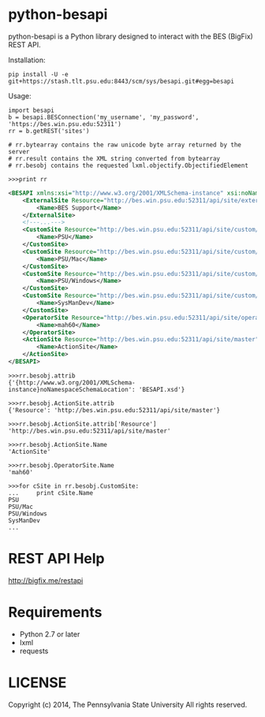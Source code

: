 python-besapi
======

python-besapi is a Python library designed to interact with the BES (BigFix) REST API.

Installation:

    pip install -U -e git+https://stash.tlt.psu.edu:8443/scm/sys/besapi.git#egg=besapi


Usage:
    
    import besapi
    b = besapi.BESConnection('my_username', 'my_password', 'https://bes.win.psu.edu:52311')
    rr = b.getREST('sites')
    
    # rr.bytearray contains the raw unicode byte array returned by the server
    # rr.result contains the XML string converted from bytearray
    # rr.besobj contains the requested lxml.objectify.ObjectifiedElement
    
    >>>print rr
```xml
<BESAPI xmlns:xsi="http://www.w3.org/2001/XMLSchema-instance" xsi:noNamespaceSchemaLocation="BESAPI.xsd">
	<ExternalSite Resource="http://bes.win.psu.edu:52311/api/site/external/BES%20Support">
		<Name>BES Support</Name>
	</ExternalSite>
	<!---...--->
	<CustomSite Resource="http://bes.win.psu.edu:52311/api/site/custom/PSU">
		<Name>PSU</Name>
	</CustomSite>
	<CustomSite Resource="http://bes.win.psu.edu:52311/api/site/custom/PSU%2fMac">
		<Name>PSU/Mac</Name>
	</CustomSite>
	<CustomSite Resource="http://bes.win.psu.edu:52311/api/site/custom/PSU%2fWindows">
		<Name>PSU/Windows</Name>
	</CustomSite>
	<CustomSite Resource="http://bes.win.psu.edu:52311/api/site/custom/SysManDev">
		<Name>SysManDev</Name>
	</CustomSite>
	<OperatorSite Resource="http://bes.win.psu.edu:52311/api/site/operator/mah60">
		<Name>mah60</Name>
	</OperatorSite>
	<ActionSite Resource="http://bes.win.psu.edu:52311/api/site/master">
		<Name>ActionSite</Name>
	</ActionSite>
</BESAPI>
```
    >>>rr.besobj.attrib
    {'{http://www.w3.org/2001/XMLSchema-instance}noNamespaceSchemaLocation': 'BESAPI.xsd'}
    
    >>>rr.besobj.ActionSite.attrib
    {'Resource': 'http://bes.win.psu.edu:52311/api/site/master'}
    
    >>>rr.besobj.ActionSite.attrib['Resource']
    'http://bes.win.psu.edu:52311/api/site/master'
    
    >>>rr.besobj.ActionSite.Name
    'ActionSite'
    
    >>>rr.besobj.OperatorSite.Name
    'mah60'
    
    >>>for cSite in rr.besobj.CustomSite:
    ...     print cSite.Name
    PSU
    PSU/Mac
    PSU/Windows
    SysManDev
    ...
    
REST API Help
============
http://bigfix.me/restapi
    

Requirements
============

- Python 2.7 or later
- lxml
- requests


LICENSE
=======
Copyright (c) 2014, The Pennsylvania State University
All rights reserved.